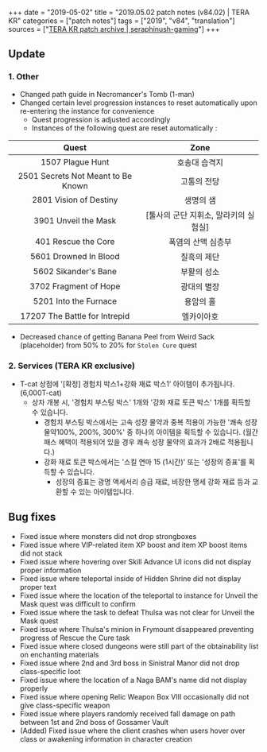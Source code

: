 +++
date = "2019-05-02"
title = "2019.05.02 patch notes (v84.02) | TERA KR"
categories = ["patch notes"]
tags = ["2019", "v84", "translation"]
sources = ["[TERA KR patch archive | seraphinush-gaming](/ko/patch/2019/v84-02)"]
+++

## Update

### **1.** Other
- Changed path guide in Necromancer's Tomb (1-man)
- Changed certain level progression instances to reset automatically upon re-entering the instance for convenience
  - Quest progression is adjusted accordingly
  - Instances of the following quest are reset automatically :

| Quest | Zone |
| :-: | :-: |
| 1507 Plague Hunt |호송대 습격지 |
| 2501 Secrets Not Meant to Be Known | 고통의 전당 |
| 2801 Vision of Destiny | 생명의 샘 |
| 3901 Unveil the Mask | [툴사의 군단 지휘소, 말라키의 실험실] |
| 401 Rescue the Core | 폭염의 산맥 심층부 |
| 5601 Drowned In Blood | 칠흑의 제단 |
| 5602 Sikander's Bane | 부활의 성소 |
| 3702 Fragment of Hope | 광대의 별장 |
| 5201 Into the Furnace | 용암의 홀 |
| 17207 The Battle for Intrepid | 엘카이아호 |

- Decreased chance of getting Banana Peel from Weird Sack (placeholder) from 50% to 20% for `Stolen Cure` quest

### **2.** Services (TERA KR exclusive)
- T-cat 상점에 '[확정] 경험치 박스1+강화 재료 박스1' 아이템이 추가됩니다. (6,000T-cat)
  - 상자 개봉 시, '경험치 부스팅 박스' 1개와 '강화 재료 토큰 박스' 1개를 획득할 수 있습니다.
    - 경험치 부스팅 박스에서는 고속 성장 물약과 중복 적용이 가능한 '쾌속 성장 물약100%, 200%, 300%' 중 하나의 아이템을 획득할 수 있습니다. (월간패스 혜택이 적용되어 있을 경우 쾌속 성장 물약의 효과가 2배로 적용됩니다.)
    - 강화 재료 토큰 박스에서는 '스킬 연마 15 (1시간)' 또는 '성장의 증표'를 획득할 수 있습니다.
       - 성장의 증표는 광명 액세서리 승급 재료, 비장한 맹세 강화 재료 등과 교환할 수 있는 아이템입니다.

## Bug fixes

- Fixed issue where monsters did not drop strongboxes
- Fixed issue where VIP-related item XP boost and item XP boost items did not stack
- Fixed issue where hovering over Skill Advance UI icons did not display proper information
- Fixed issue where teleportal inside of Hidden Shrine did not display proper text
- Fixed issue where the location of the teleportal to instance for Unveil the Mask quest was difficult to confirm
- Fixed issue where the task to defeat Thulsa was not clear for Unveil the Mask quest
- Fixed issue where Thulsa's minion in Frymount disappeared preventing progress of Rescue the Cure task
- Fixed issue where closed dungeons were still part of the obtainability list on enchanting materials
- Fixed issue where 2nd and 3rd boss in Sinistral Manor did not drop class-specific loot
- Fixed issue where the location of a Naga BAM's name did not display properly
- Fixed issue where opening Relic Weapon Box VIII occasionally did not give class-specific weapon
- Fixed issue where players randomly received fall damage on path between 1st and 2nd boss of Gossamer Vault
- (Added) Fixed issue where the client crashes when users hover over class or awakening information in character creation
